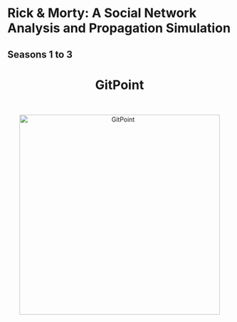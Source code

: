 # Rick &amp; Morty: A Social Network Analysis and Propagation Simulation
## Seasons 1 to 3

<h1 align="center"> GitPoint </h1> <br>
<p align="center">
  <a href="https://gitpoint.co/">
    <img alt="GitPoint" title="GitPoint" src="" width="450">
  </a>
</p>
